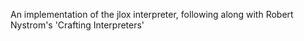 An implementation of the jlox interpreter, following along with Robert Nystrom's 'Crafting Interpreters'
